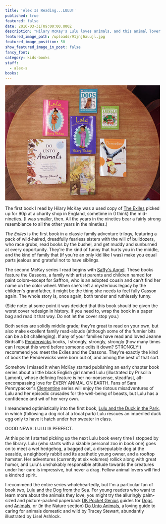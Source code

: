 ```yaml
---
title: 'Alex Is Reading...LULU!'
published: true
featured: false
date: 2016-03-31T09:00:00.000Z
description: "Hilary McKay's Lulu loves animals, and this animal lover loves Lulu."
featured_image_path: /uploads/91jnj6auujl.jpg
featured_image_position: 50
show_featured_image_in_post: false
fancy_font:
category: kids-books
staff:
  - alex-s
books:
---
```



![](/uploads/versions/img_2554smaller---x----500-371x---.jpg)

The first book I read by Hilary McKay was a used copy of [The Exiles](https://www.brooklinebooksmith-shop.com/book/9781416967286) picked up for 90p at a charity shop in England, sometime in (I think) the mid-nineties. (I was smaller, then. All the years in the nineties bear a fairly strong resemblance to all the other years in the nineties.)

*The Exiles* is the first book in a classic family adventure trilogy, featuring a pack of wild-haired, dreadfully fearless sisters with the will of bulldozers, who race grubs, read books by the bushel, and get muddy and sunburned at every opportunity. They're the kind of funny that hurts you in the middle, and the kind of family that (if you're an only kid like I was) make you equal parts jealous and grateful not to have siblings.

The second McKay series I read begins with [Saffy's Angel](https://www.brooklinebooksmith-shop.com/book/9780689849343). These books feature the Cassons, a family with artist parents and children named for paint colors–except for Saffron, who is an adopted cousin and can't find her name on the color wheel. When she's left a mysterious legacy by the children's grandfather, it might be the thing she needs to feel fully Casson again. The whole story is, once again, both tender and ruthlessly funny.

(Side note: at some point it was decided that this book should be given the worst cover redesign in history. If you need to, wrap the book in a paper bag and read it that way. Do not let the cover stop you.)

Both series are solidly middle grade; they're great to read on your own, but also make excellent family read-alouds (although some of the funnier bits can be a bit challenging). If any of your families have read and loved Jeanne Birdsall's [Penderwicks](https://www.brooklinebooksmith-shop.com/book/9780440420477) books, I strongly, strongly, strongly (how many times can I repeat this word before someone edits it down? STRONGLY!) recommend you meet the Exiles and the Cassons. They're exactly the kind of book the Penderwicks were born out of, and among the best of that sort.

Somehow I missed it when McKay started publishing an early chapter book series about a little black English girl named Lulu (illustrated by Priscilla Lamont), whose defining feature is her no-nonsense, steadfast, all-encompassing love for EVERY ANIMAL ON EARTH. Fans of Sara Pennypacker's [Clementine](https://www.brooklinebooksmith-shop.com/book/9780786838837) series will enjoy the riotous misadventures of Lulu and her episodic crusades for the well-being of beasts, but Lulu has a confidence and wit of her very own.

I meandered optimistically into the first book, [Lulu and the Duck in the Park](https://www.brooklinebooksmith-shop.com/book/9780807548097), in which (following a dog riot at a local park) Lulu rescues an imperiled duck egg only to have it hatch under her sweater in class.

GOOD NEWS: LULU IS PERFECT.

At this point I started picking up the next Lulu book every time I stopped by the library. Lulu (who starts with a sizable personal zoo in book one) goes on to meet a wet hedgehog, a bagged cat, a disreputable dog at the seaside, a neighborly rabbit and its apathetic young owner, and a rooftop hamster. Her adventures (currently at six volumes) rollick along with great humor, and Lulu's unshakably responsible attitude towards the creatures under her care is impressive, but never a drag. Fellow animal lovers will find a kindred spirit.

I recommend the entire series wholeheartedly, but I'm a particular fan of book two, [Lulu and the Dog from the Sea](https://www.brooklinebooksmith-shop.com/book/9780807548219). For young readers who want to learn more about the animals they love, you might try the alluringly palm-sized and picture-packed paperback [DK Pocket Genius](https://www.brooklinebooksmith-shop.com/search/site/pocket%2520genius) guides for [Dogs](https://www.brooklinebooksmith-shop.com/book/9781465445858) and [Animals](https://www.brooklinebooksmith-shop.com/book/9780756692841), or (in the Nature section) [Do Unto Animals](https://www.brooklinebooksmith-shop.com/book/9781579656232), a loving guide to caring for animals domestic and wild by Tracey Stewart, abundantly illustrated by Lisel Ashlock.